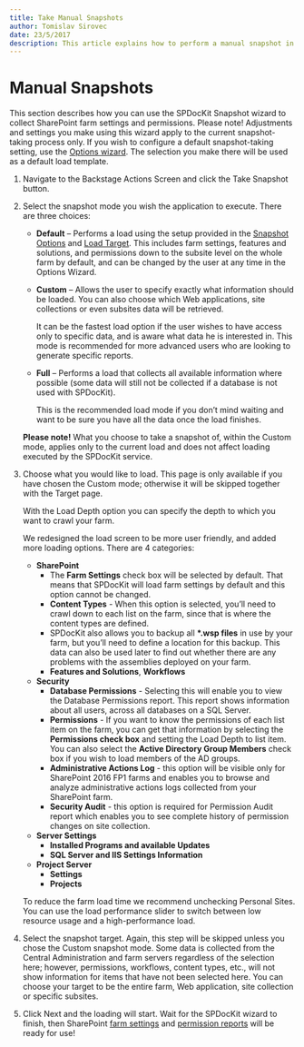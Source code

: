 ```yaml
---
title: Take Manual Snapshots
author: Tomislav Sirovec
date: 23/5/2017
description: This article explains how to perform a manual snapshot in SPDocKit
---
```


# Manual Snapshots

This section describes how you can use the SPDocKit Snapshot wizard to collect SharePoint farm settings and permissions. Please note! Adjustments and settings you make using this wizard apply to the current snapshot-taking process only. If you wish to configure a default snapshot-taking setting, use the [Options wizard](https://github.com/SysKitTeam/docs-spdockit/tree/e55f051fd88466c76110419ea786084b38907ac1/how-to/get-to-know-spdockit/backstage-screen/options-wizard.md). The selection you make there will be used as a default load template.

1. Navigate to the Backstage Actions Screen and click the Take Snapshot button.
2. Select the snapshot mode you wish the application to execute. There are three choices:

   * **Default** – Performs a load using the setup provided in the [Snapshot Options](https://github.com/SysKitTeam/docs-spdockit/tree/e55f051fd88466c76110419ea786084b38907ac1/how-to/get-to-know-spdockit/backstage-screen/options-wizard.md) and [Load Target](https://github.com/SysKitTeam/docs-spdockit/tree/e55f051fd88466c76110419ea786084b38907ac1/how-to/get-to-know-spdockit/backstage-screen/options-wizard.md). This includes farm settings, features and solutions, and permissions down to the subsite level on the whole farm by default, and can be changed by the user at any time in the Options Wizard.
   * **Custom** – Allows the user to specify exactly what information should be loaded. You can also choose which Web applications, site collections or even subsites data will be retrieved.

     It can be the fastest load option if the user wishes to have access only to specific data, and is aware what data he is interested in. This mode is recommended for more advanced users who are looking to generate specific reports.

   * **Full** – Performs a load that collects all available information where possible \(some data will still not be collected if a database is not used with SPDocKit\).

     This is the recommended load mode if you don’t mind waiting and want to be sure you have all the data once the load finishes.

   **Please note!** What you choose to take a snapshot of, within the Custom mode, applies only to the current load and does not affect loading executed by the SPDocKit service.

3. Choose what you would like to load. This page is only available if you have chosen the Custom mode; otherwise it will be skipped together with the Target page.

   With the Load Depth option you can specify the depth to which you want to crawl your farm.

   We redesigned the load screen to be more user friendly, and added more loading options. There are 4 categories:

   * **SharePoint**
     * The **Farm Settings** check box will be selected by default. That means that SPDocKit will load farm settings by default and this option cannot be changed. 
     * **Content Types** - When this option is selected, you’ll need to crawl down to each list on the farm, since that is where the content types are defined.
     * SPDocKit also allows you to backup all **\*.wsp files** in use by your farm, but you’ll need to define a location for this backup. This data can also be used later to find out whether there are any problems with the assemblies deployed on your farm.
     * **Features and Solutions**, **Workflows**
   * **Security**
     * **Database Permissions** - Selecting this will enable you to view the Database Permissions report. This report shows information about all users, across all databases on a SQL Server. 
     * **Permissions** - If you want to know the permissions of each list item on the farm, you can get that information by selecting the **Permissions check box** and setting the Load Depth to list item. You can also select the **Active Directory Group Members** check box if you wish to load members of the AD groups. 
     * **Administrative Actions Log** - this option will be visible only for SharePoint 2016 FP1 farms and enables you to browse and analyze administrative actions logs collected from your SharePoint farm.
     * **Security Audit** - this option is required for Permission Audit report which enables you to see complete history of permission changes on site collection.
   * **Server Settings**
     * **Installed Programs and available Updates**
     * **SQL Server and IIS Settings Information**
   * **Project Server**
     * **Settings**
     * **Projects**  

   To reduce the farm load time we recommend unchecking Personal Sites. You can use the load performance slider to switch between low resource usage and a high-performance load.

4. Select the snapshot target. Again, this step will be skipped unless you chose the Custom snapshot mode. Some data is collected from the Central Administration and farm servers regardless of the selection here; however, permissions, workflows, content types, etc., will not show information for items that have not been selected here. You can choose your target to be the entire farm, Web application, site collection or specific subsites.
5. Click Next and the loading will start. Wait for the SPDocKit wizard to finish, then SharePoint [farm settings](https://github.com/SysKitTeam/docs-spdockit/tree/e55f051fd88466c76110419ea786084b38907ac1/how-to/get-to-know-spdockit/farm-explorer-screen/farm-explorer-reports.md) and [permission reports](https://github.com/SysKitTeam/docs-spdockit/tree/e55f051fd88466c76110419ea786084b38907ac1/how-to/get-to-know-spdockit/permissions-reports-screen.md) will be ready for use!

